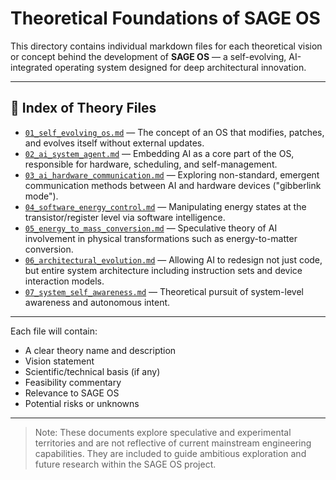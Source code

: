 # Theoretical Foundations of SAGE OS

This directory contains individual markdown files for each theoretical vision or concept behind the development of **SAGE OS** — a self-evolving, AI-integrated operating system designed for deep architectural innovation.

  
---

## 📁 Index of Theory Files

* [`01_self_evolving_os.md`](./01_self_evolving_os.md) — The concept of an OS that modifies, patches, and evolves itself without external updates.
* [`02_ai_system_agent.md`](./02_ai_system_agent.md) — Embedding AI as a core part of the OS, responsible for hardware, scheduling, and self-management.
* [`03_ai_hardware_communication.md`](./03_ai_hardware_communication.md) — Exploring non-standard, emergent communication methods between AI and hardware devices ("gibberlink mode").
* [`04_software_energy_control.md`](./04_software_energy_control.md) — Manipulating energy states at the transistor/register level via software intelligence.
* [`05_energy_to_mass_conversion.md`](./05_energy_to_mass_conversion.md) — Speculative theory of AI involvement in physical transformations such as energy-to-matter conversion.
* [`06_architectural_evolution.md`](./06_architectural_evolution.md) — Allowing AI to redesign not just code, but entire system architecture including instruction sets and device interaction models.
* [`07_system_self_awareness.md`](./07_system_self_awareness.md) — Theoretical pursuit of system-level awareness and autonomous intent.

---

Each file will contain:

* A clear theory name and description
* Vision statement
* Scientific/technical basis (if any)
* Feasibility commentary
* Relevance to SAGE OS
* Potential risks or unknowns

---

> Note: These documents explore speculative and experimental territories and are not reflective of current mainstream engineering capabilities. They are included to guide ambitious exploration and future research within the SAGE OS project.
